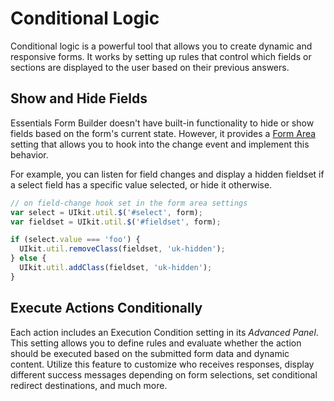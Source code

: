 # Conditional Logic

Conditional logic is a powerful tool that allows you to create dynamic and responsive forms. It works by setting up rules that control which fields or sections are displayed to the user based on their previous answers.

## Show and Hide Fields

Essentials Form Builder doesn't have built-in functionality to hide or show fields based on the form's current state. However, it provides a [Form Area](form-area#hooks) setting that allows you to hook into the change event and implement this behavior.

For example, you can listen for field changes and display a hidden fieldset if a select field has a specific value selected, or hide it otherwise.

```js
// on field-change hook set in the form area settings
var select = UIkit.util.$('#select', form);
var fieldset = UIkit.util.$('#fieldset', form);

if (select.value === 'foo') {
  UIkit.util.removeClass(fieldset, 'uk-hidden');
} else {
  UIkit.util.addClass(fieldset, 'uk-hidden');
}
```

## Execute Actions Conditionally

Each action includes an Execution Condition setting in its _Advanced Panel_. This setting allows you to define rules and evaluate whether the action should be executed based on the submitted form data and dynamic content. Utilize this feature to customize who receives responses, display different success messages depending on form selections, set conditional redirect destinations, and much more.
